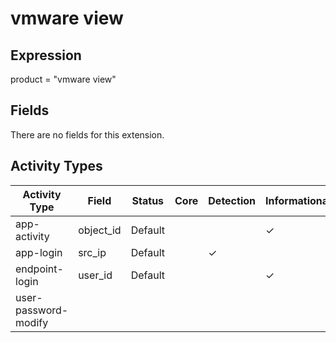 vmware view
===========

Expression
----------

product = "vmware view"

Fields
------

There are no fields for this extension.

Activity Types
--------------

| Activity Type        | Field     | Status  | Core | Detection | Informational |
| -------------------- | --------- | ------- | ---- | --------- | ------------- |
| app-activity         | object_id | Default |      |           | &#10003;      |
| app-login            | src_ip    | Default |      | &#10003;  |               |
| endpoint-login       | user_id   | Default |      |           | &#10003;      |
| user-password-modify |           |         |      |           |               |

